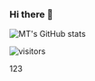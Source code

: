 ### Hi there 👋


![MT's GitHub stats](https://github-readme-stats.vercel.app/api?username=MattZ-99&show_icons=true&hide=stars&theme=radical)


<!-- (https://github.com/anuraghazra/github-readme-stats) -->


 ![visitors](https://visitor-badge.glitch.me/badge?page_id=https://github.com/MattZ-99)
 
 
<!--
[![Top Langs](https://github-readme-stats.vercel.app/api/top-langs/?username=MattZ-99&layout=compact)](https://github.com/anuraghazra/github-readme-stats)
-->


<!--
**MattZ-99/MattZ-99** is a ✨ _special_ ✨ repository because its `README.md` (this file) appears on your GitHub profile.

Here are some ideas to get you started:

- 🔭 I’m currently working on ...
- 🌱 I’m currently learning ...
- 👯 I’m looking to collaborate on ...
- 🤔 I’m looking for help with ...
- 💬 Ask me about ...
- 📫 How to reach me: ...
- 😄 Pronouns: ...
- ⚡ Fun fact: ...
-->
123

